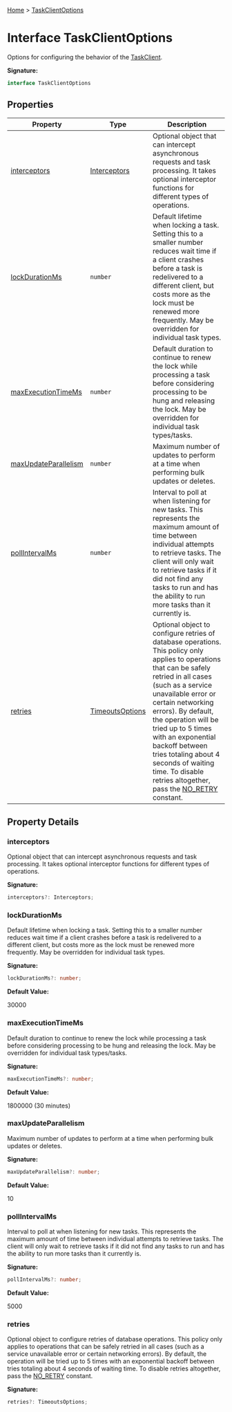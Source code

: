 [Home](../index.md) &gt; [TaskClientOptions](./taskclientoptions.md)

# Interface TaskClientOptions

Options for configuring the behavior of the [TaskClient](../classes/taskclient.md)<!-- -->.

<b>Signature:</b>

```typescript
interface TaskClientOptions 
```

## Properties

|  Property | Type | Description |
|  --- | --- | --- |
|  [interceptors](./taskclientoptions.md#interceptors-property) | [Interceptors](./interceptors.md) | Optional object that can intercept asynchronous requests and task processing. It takes optional interceptor functions for different types of operations. |
|  [lockDurationMs](./taskclientoptions.md#lockDurationMs-property) | `number` | Default lifetime when locking a task. Setting this to a smaller number reduces wait time if a client crashes before a task is redelivered to a different client, but costs more as the lock must be renewed more frequently. May be overridden for individual task types. |
|  [maxExecutionTimeMs](./taskclientoptions.md#maxExecutionTimeMs-property) | `number` | Default duration to continue to renew the lock while processing a task before considering processing to be hung and releasing the lock. May be overridden for individual task types/tasks. |
|  [maxUpdateParallelism](./taskclientoptions.md#maxUpdateParallelism-property) | `number` | Maximum number of updates to perform at a time when performing bulk updates or deletes. |
|  [pollIntervalMs](./taskclientoptions.md#pollIntervalMs-property) | `number` | Interval to poll at when listening for new tasks. This represents the maximum amount of time between individual attempts to retrieve tasks. The client will only wait to retrieve tasks if it did not find any tasks to run and has the ability to run more tasks than it currently is. |
|  [retries](./taskclientoptions.md#retries-property) | [TimeoutsOptions](./timeoutsoptions.md) | Optional object to configure retries of database operations. This policy only applies to operations that can be safely retried in all cases (such as a service unavailable error or certain networking errors). By default, the operation will be tried up to 5 times with an exponential backoff between tries totaling about 4 seconds of waiting time. To disable retries altogether, pass the [NO\_RETRY](../variables/no_retry.md) constant. |

## Property Details

<a id="interceptors-property"></a>

### interceptors

Optional object that can intercept asynchronous requests and task processing. It takes optional interceptor functions for different types of operations.

<b>Signature:</b>

```typescript
interceptors?: Interceptors;
```

<a id="lockDurationMs-property"></a>

### lockDurationMs

Default lifetime when locking a task. Setting this to a smaller number reduces wait time if a client crashes before a task is redelivered to a different client, but costs more as the lock must be renewed more frequently. May be overridden for individual task types.

<b>Signature:</b>

```typescript
lockDurationMs?: number;
```
<b>Default Value:</b>

30000

<a id="maxExecutionTimeMs-property"></a>

### maxExecutionTimeMs

Default duration to continue to renew the lock while processing a task before considering processing to be hung and releasing the lock. May be overridden for individual task types/tasks.

<b>Signature:</b>

```typescript
maxExecutionTimeMs?: number;
```
<b>Default Value:</b>

1800000 (30 minutes)

<a id="maxUpdateParallelism-property"></a>

### maxUpdateParallelism

Maximum number of updates to perform at a time when performing bulk updates or deletes.

<b>Signature:</b>

```typescript
maxUpdateParallelism?: number;
```
<b>Default Value:</b>

10

<a id="pollIntervalMs-property"></a>

### pollIntervalMs

Interval to poll at when listening for new tasks. This represents the maximum amount of time between individual attempts to retrieve tasks. The client will only wait to retrieve tasks if it did not find any tasks to run and has the ability to run more tasks than it currently is.

<b>Signature:</b>

```typescript
pollIntervalMs?: number;
```
<b>Default Value:</b>

5000

<a id="retries-property"></a>

### retries

Optional object to configure retries of database operations. This policy only applies to operations that can be safely retried in all cases (such as a service unavailable error or certain networking errors). By default, the operation will be tried up to 5 times with an exponential backoff between tries totaling about 4 seconds of waiting time. To disable retries altogether, pass the [NO\_RETRY](../variables/no_retry.md) constant.

<b>Signature:</b>

```typescript
retries?: TimeoutsOptions;
```
